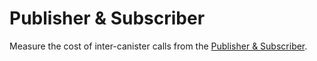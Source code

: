 # Publisher & Subscriber

Measure the cost of inter-canister calls from the [Publisher & Subscriber](https://github.com/dfinity/examples/tree/master/motoko/pub-sub).

